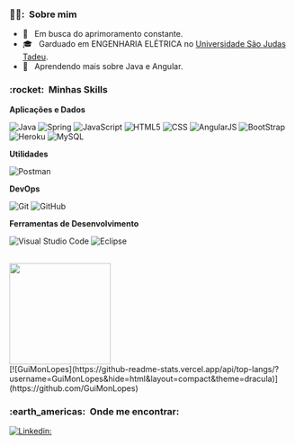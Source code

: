 <h3> 🧛‍♂️: &nbsp;Sobre mim </h3>

- 🤔 &nbsp; Em busca do aprimoramento constante.
- 🎓 &nbsp; Garduado em ENGENHARIA ELÉTRICA no <a href="https://www.usjt.br/">Universidade São Judas Tadeu</a>.
- 🌱 &nbsp; Aprendendo mais sobre Java e Angular.

<h3> :rocket: &nbsp;Minhas Skills </h3>

**Aplicações e Dados**

  ![Java](https://img.shields.io/badge/-Java-333333?style=flat&logo=Java&logoColor=007396)
  ![Spring](https://img.shields.io/badge/Spring-6DB33F?style=for-the-badge&logo=spring&logoColor=white)
  ![JavaScript](https://img.shields.io/badge/-JavaScript-333333?style=flat&logo=javascript)
  ![HTML5](https://img.shields.io/badge/-HTML5-333333?style=flat&logo=HTML5)
  ![CSS](https://img.shields.io/badge/-CSS-333333?style=flat&logo=CSS3&logoColor=1572B6)
  ![AngularJS](https://img.shields.io/badge/AngularJS-E23237?style=for-the-badge&logo=angularjs&logoColor=white)
  ![BootStrap](https://img.shields.io/badge/Bootstrap-563D7C?style=for-the-badge&logo=bootstrap&logoColor=white)  
  ![Heroku](https://img.shields.io/badge/Heroku-430098?style=for-the-badge&logo=heroku&logoColor=white)
  ![MySQL](https://img.shields.io/badge/-MySQL-333333?style=flat&logo=mysql)

**Utilidades**

  ![Postman](https://img.shields.io/badge/-Postman-333333?style=flat&logo=postman)

**DevOps**

  ![Git](https://img.shields.io/badge/-Git-333333?style=flat&logo=git)
  ![GitHub](https://img.shields.io/badge/-GitHub-333333?style=flat&logo=github)

**Ferramentas de Desenvolvimento**

  ![Visual Studio Code](https://img.shields.io/badge/-Visual%20Studio%20Code-333333?style=flat&logo=visual-studio-code&logoColor=007ACC)
  ![Eclipse](https://img.shields.io/badge/-Eclipse-333333?style=flat&logo=eclipse-ide&logoColor=2C2255)

<br/>

<a href="https://github.com/GuiMonLopes">
  <img height="180em" src="https://github-readme-stats.vercel.app/api?username=GuiMonLopes&theme=dracula&show_icons=true" />
</a>
<br/>
[![GuiMonLopes](https://github-readme-stats.vercel.app/api/top-langs/?username=GuiMonLopes&hide=html&layout=compact&theme=dracula)](https://github.com/GuiMonLopes)

<br/>

<h3> :earth_americas: &nbsp;Onde me encontrar: </h3> 

[![Linkedin:](https://img.shields.io/badge/-GUILHERME-blue?style=flat-square&logo=Linkedin&logoColor=white&link=https://www.linkedin.com/in/guilherme-monteiro-lopes/)](https://www.linkedin.com/in/guilherme-monteiro-lopes/)
